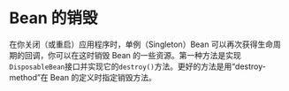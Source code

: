 # Bean 的销毁

在你关闭（或重启）应用程序时，单例（Singleton）Bean 可以再次获得生命周期的回调，你可以在这时销毁 Bean 的一些资源。第一种方法是实现`DisposableBean`接口并实现它的`destroy()`方法。更好的方法是用“destroy-method”在 Bean 的定义时指定销毁方法。
